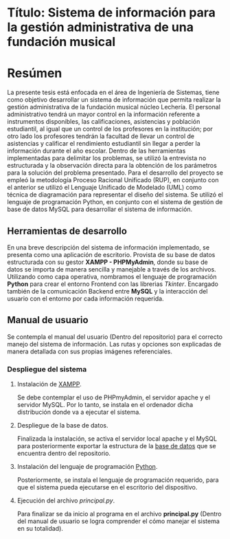 # Título: Sistema de información para la gestión administrativa de una fundación musical

# Resúmen

La presente tesis está enfocada en el área de Ingeniería de Sistemas, tiene como objetivo desarrollar un sistema de información que permita realizar la gestión administrativa de la fundación musical núcleo Lechería. El personal administrativo tendrá un mayor control en la información referente a instrumentos disponibles, las calificaciones, asistencias y población estudiantil, al igual que un control de los profesores en la institución; por otro lado los profesores tendrán la facultad de llevar un control de asistencias y calificar el rendimiento estudiantil sin llegar a perder la información durante el año escolar. Dentro de las herramientas implementadas para delimitar los problemas, se utilizó la entrevista no estructurada y la observación directa para la obtención de los parámetros para la solución del problema presentado. Para el desarrollo del proyecto se empleó la metodología Proceso Racional Unificado (RUP), en conjunto con el anterior se utilizó el Lenguaje Unificado de Modelado (UML) como técnica de diagramación para representar el diseño del sistema. Se utilizó el lenguaje de programación Python, en conjunto con el sistema de gestión de base de datos MySQL para desarrollar el sistema de información.

## Herramientas de desarrollo

En una breve descripción del sistema de información implementado, se presenta como una aplicación de escritorio. Provista de su base de datos estructurada con su gestor **XAMPP - PHPMyAdmin**, donde su base de datos se importa de manera sencilla y manejable a través de los archivos. Utilizando como capa operativa, nombramos el lenguaje de programación **Python** para crear el entorno Frontend con las librerias *Tkinter*. Encargado también de la comunicación Backend entre **MySQL** y la interacción del usuario con el entorno por cada información requerida.

## Manual de usuario

Se contempla el manual del usuario (Dentro del repositorio) para el correcto manejo del sistema de información. Las rutas y opciones son explicadas de manera detallada con sus propias imágenes referenciales. 

### Despliegue del sistema

  1. Instalación de [XAMPP](https://www.apachefriends.org/es/download.html).
  
     Se debe contemplar el uso de PHPmyAdmin, el servidor apache y el servidor MySQL. Por lo tanto, se instala en el ordenador dicha distribución donde va a ejecutar el sistema.
  
  2. Despliegue de la base de datos.
  
      Finalizada la instalación, se activa el servidor local apache y el MySQL para posteriormente exportar la estructura de la [base de datos](https://github.com/alvizu9633/tesisSImusic/tree/main/Base%20de%20datos/Estructura) que se encuentra dentro del repositorio.
      
  3. Instalación del lenguaje de programación [Python](https://www.python.org/downloads/).
  
      Posteriormente, se instala el lenguaje de programación requerido, para que el sistema pueda ejecutarse en el escritorio del dispositivo.
      
  4. Ejecución del archivo *principal.py*.
  
      Para finalizar se da inicio al programa en el archivo **principal.py** (Dentro del manual de usuario se logra comprender el cómo manejar el sistema en su totalidad).
